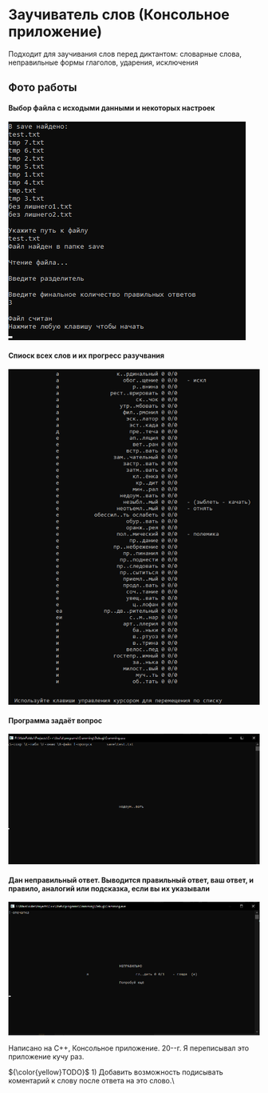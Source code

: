 # Заучиватель слов (Консольное приложение)

<p>    Подходит для заучивания слов перед диктантом: словарные слова, неправильные формы глаголов, ударения, исключения</p>

## Фото работы

#### Выбор файла с исходыми данными и некоторых настроек

[<img src="Info/opening.jpg"/>](Info/opening.jpg)

#### Спиоск всех слов и их прогресс разучвания

[<img src="Info/list.jpg"/>](Info/list.jpg)

#### Программа задаёт вопрос

[<img src="Info/asks.jpg"/>](Info/asks.jpg)

#### Дан неправильный ответ. Выводится правильный ответ, ваш ответ, и правило, аналогий или подсказка, если вы их указывали

[<img src="Info/answer.jpg"/>](Info/answer.jpg)


Написано на C++, Консольное приложение. 20--г. Я переписывал это приложение кучу раз.

 ${\color{yellow}TODO}$ 1) Добавить возможность подисывать коментарий к слову после ответа на это слово.\
 